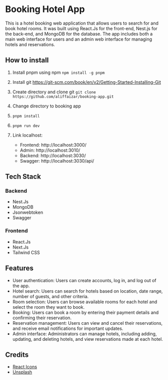 # Booking Hotel App

This is a hotel booking web application that allows users to search for and book hotel rooms. It was built using React.Js for the front-end, Nest.js for the back-end, and MongoDB for the database. The app includes both a main web interface for users and an admin web interface for managing hotels and reservations.

## How to install

1. Install pnpm using npm
   `npm install -g pnpm`
2. Install git https://git-scm.com/book/en/v2/Getting-Started-Installing-Git

3. Create directory and clone git `git clone https://github.com/aliffaizar/booking-app.git`

4. Change directory to booking app
5. `pnpm install`
6. `pnpm run dev`
7. Link localhost:
   - Frontend: http://localhost:3000/
   - Admin: http://localhost:3010/
   - Backend: http://localhost:3030/
   - Swagger: http://localhost:3030/api/

## Tech Stack

### Backend

- Nest.Js
- MongoDB
- Jsonwebtoken
- Swagger

### Frontend

- React.Js
- Next.Js
- Tailwind CSS

## Features

- User authentication: Users can create accounts, log in, and log out of the app.
- Hotel search: Users can search for hotels based on location, date range, number of guests, and other criteria.
- Room selection: Users can browse available rooms for each hotel and select the room they want to book.
- Booking: Users can book a room by entering their payment details and confirming their reservation.
- Reservation management: Users can view and cancel their reservations, and receive email notifications for important updates.
- Admin interface: Administrators can manage hotels, including adding, updating, and deleting hotels, and view reservations made at each hotel.

## Credits

- [React Icons](https://react-icons.github.io/react-icons)
- [Unsplash](https://unsplash.com/)
